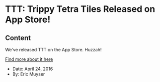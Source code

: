 # TTT: Trippy Tetra Tiles Released on App Store!

## Content

<p>We've released TTT on the App Store. Huzzah!</p>
<p><a href="/games/ttt" class="button blue mini">Find more about it here</a></p>

<ul>
    <li>Date: April 24, 2016</li>
    <li>By: Eric Muyser</li>
</ul>
